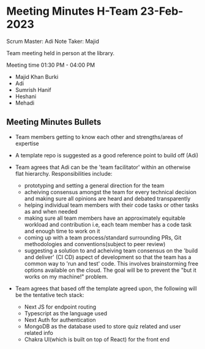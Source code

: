# Meeting Minutes H-Team 23-Feb-2023

Scrum Master: Adi
Note Taker: Majid

Team meeting held in person at the library.

Meeting time 01:30 PM - 04:00 PM

- Majid Khan Burki
- Adi
- Sumrish Hanif
- Heshani
- Mehadi

## Meeting Minutes Bullets

- Team members getting to know each other and strengths/areas of expertise
- A template repo is suggested as a good reference point to build off (Adi)
- Team agrees that Adi can be the 'team facilitator' within an otherwise flat hierarchy. Responsibilities include: 
  - prototyping and setting a general direction for the team 
  - acheiving consensus amongst the team for every technical decision and making sure all opinions are heard and debated transparently
  - helping individual team members with their code tasks or other tasks as and when needed
  - making sure all team members have an approximately equitable workload and contribution i.e, each team member has a code task and enough time to work on it
  - coming up with a team process/standard surrounding PRs, Git methodologies and conventions(subject to peer review)
  - suggesting a solution to and acheiving team consensus on the 'build and deliver' (CI CD) aspect of development so that the team has a common way to 'run and test' code. This involves brainstorming free options available on the cloud. The goal will be to prevent the "but it works on my machine!" problem.  

- Team agrees that based off the template agreed upon, the following will be the tentative tech stack:
  - Next JS for endpoint routing
  - Typescript as the language used
  - Next Auth for authentication
  - MongoDB as the database used to store quiz related and user related info
  - Chakra UI(which is built on top of React) for the front end

